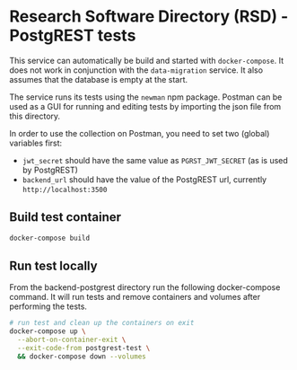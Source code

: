 # Research Software Directory (RSD) - PostgREST tests

This service can automatically be build and started with `docker-compose`. It does not work in conjunction with the `data-migration` service. It also assumes that the database is empty at the start.

The service runs its tests using the `newman` npm package. Postman can be used as a GUI for running and editing tests by importing the json file from this directory.

In order to use the collection on Postman, you need to set two (global) variables first:

* `jwt_secret` should have the same value as `PGRST_JWT_SECRET` (as is used by PostgREST)
* `backend_url` should have the value of the PostgREST url, currently `http://localhost:3500`

## Build test container

```bash
docker-compose build
```

## Run test locally

From the backend-postgrest directory run the following docker-compose command. It will run tests and remove containers and volumes after performing the tests.

```bash
# run test and clean up the containers on exit
docker-compose up \
  --abort-on-container-exit \
  --exit-code-from postgrest-test \
  && docker-compose down --volumes
```
